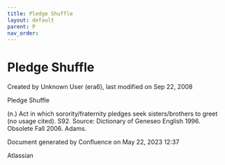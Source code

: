 ```yaml
---
title: Pledge Shuffle
layout: default
parent: P
nav_order:
---
```


# Pledge Shuffle

Created by  Unknown User (era6), last modified on Sep 22, 2008

Pledge Shuffle

(n.) Act in which sorority/fraternity pledges seek sisters/brothers to greet (no usage cited). S92. Source: Dictionary of Geneseo English 1996. Obsolete Fall 2006. Adams.

Document generated by Confluence on May 22, 2023 12:37

Atlassian
